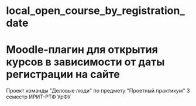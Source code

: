 local_open_course_by_registration_date
=
Moodle-плагин для открытия курсов в зависимости от даты регистрации на сайте
=
Проект команды "Деловые люди" по предмету "Проетный практикум" 3 семестр ИРИТ-РТФ УрФУ